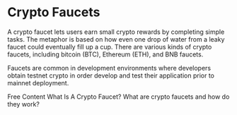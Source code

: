 # Crypto Faucets

A crypto faucet lets users earn small crypto rewards by completing simple tasks. The metaphor is based on how even one drop of water from a leaky faucet could eventually fill up a cup. There are various kinds of crypto faucets, including bitcoin (BTC), Ethereum (ETH), and BNB faucets.

Faucets are common in development environments where developers obtain testnet crypto in order develop and test their application prior to mainnet deployment.

<ResourceGroupTitle>Free Content</ResourceGroupTitle>
<BadgeLink colorScheme='yellow' badgeText='Read' href='https://academy.binance.com/en/articles/what-is-a-crypto-faucet'>What Is A Crypto Faucet?</BadgeLink>
<BadgeLink colorScheme='yellow' badgeText='Read' href='https://cointelegraph.com/news/what-are-crypto-faucets-and-how-do-they-work'>What are crypto faucets and how do they work?</BadgeLink>
